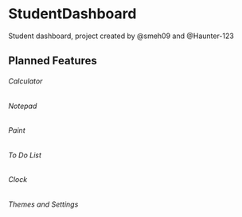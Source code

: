 # StudentDashboard
Student dashboard, project created by @smeh09 and @Haunter-123


## Planned Features
###### Calculator
###### Notepad
###### Paint
###### To Do List
###### Clock
###### Themes and Settings
